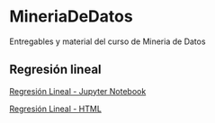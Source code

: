# MineriaDeDatos
Entregables y material del curso de Mineria de Datos

## Regresión lineal 
[Regresión Lineal - Jupyter Notebook](https://nbviewer.jupyter.org/github/diegosandovalsk/MineriaDeDatos/blob/fe9fa1c613d36faf0001820da2d341aec3a01809/RegresionLineal/Regresion%20Lineal.ipynb)

[Regresión Lineal - HTML](https://nbviewer.jupyter.org/github/diegosandovalsk/MineriaDeDatos/blob/main/RegresionLineal/Regresion%20Lineal.html)
